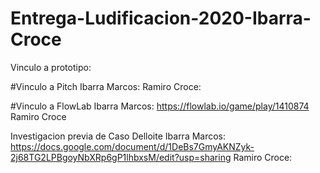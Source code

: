 # Entrega-Ludificacion-2020-Ibarra-Croce

Vinculo a prototipo:


#Vinculo a Pitch
Ibarra Marcos:
Ramiro Croce:

#Vinculo a FlowLab
Ibarra Marcos: https://flowlab.io/game/play/1410874
Ramiro Croce

Investigacion previa de Caso Delloite
Ibarra Marcos: https://docs.google.com/document/d/1DeBs7GmyAKNZyk-2j68TG2LPBgoyNbXRp6gP1lhbxsM/edit?usp=sharing
Ramiro Croce:
